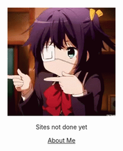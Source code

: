 <html lang="en-US"><head>
    <meta charset="UTF-8">
    <meta http-equiv="X-UA-Compatible" content="IE=edge">
    <meta name="viewport" content="width=device-width, initial-scale=1">

<!-- Begin Jekyll SEO tag v2.7.1 -->
<title>detos</title>
<meta name="generator" content="Jekyll v3.9.0">
<meta property="og:title" content="detos">
<meta property="og:locale" content="en_US">
<link rel="canonical" href="https://www.detos.net/">
<meta property="og:url" content="https://www.detos.net/">
<meta property="og:site_name" content="detos">
<meta name="twitter:card" content="summary">
<meta property="twitter:title" content="detos">
<script type="application/ld+json">
{"url":"https://www.detos.net/","@type":"WebSite","headline":"detos","name":"detos","@context":"https://schema.org"}</script>
<!-- End Jekyll SEO tag -->

<!-- Spin Gif -->
<p style="text-align: center;"><img src="imgs/spin.gif" alt="construction img"></p>
<!-- Site not done message -->
<p style="text-align: center;"><span style="font-size:1em;">Sites not done yet</span></p>

<!-- About Me Stuff -->
<p style="text-align: center;"><span style="font-size:1em;"><a href="info/about.md">About Me</a></span></p>
</html>